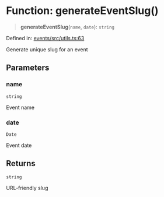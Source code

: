# Function: generateEventSlug()

> **generateEventSlug**(`name`, `date`): `string`

Defined in: [events/src/utils.ts:63](https://github.com/happyvertical/smrt/blob/3e10e04571f8229dee5c87ee2f9b9b06c6c49f12/packages/events/src/utils.ts#L63)

Generate unique slug for an event

## Parameters

### name

`string`

Event name

### date

`Date`

Event date

## Returns

`string`

URL-friendly slug
